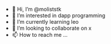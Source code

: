- 👋 Hi, I’m @moliststk
- 👀 I’m interested in dapp programming
- 🌱 I’m currently learning leo
- 💞️ I’m looking to collaborate on x
- 📫 How to reach me ...

<!---
moliststk/moliststk is a ✨ special ✨ repository because its `README.md` (this file) appears on your GitHub profile.
You can click the Preview link to take a look at your changes.
--->
